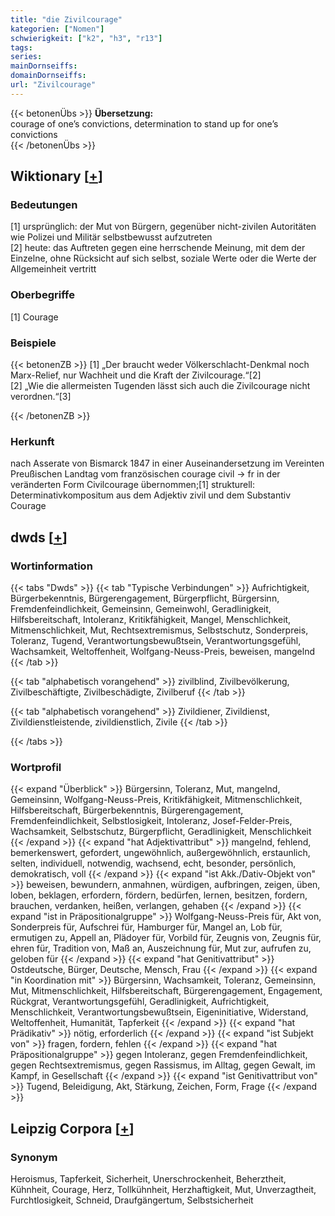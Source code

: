 ```yaml
---
title: "die Zivilcourage"
kategorien: ["Nomen"]
schwierigkeit: ["k2", "h3", "r13"]
tags:
series:
mainDornseiffs:
domainDornseiffs:
url: "Zivilcourage"
---
```


{{< betonenÜbs >}}
**Übersetzung:**  
courage of one’s convictions, determination to stand up for one’s convictions  
{{< /betonenÜbs >}}

## Wiktionary [[+](https://de.wiktionary.org/wiki/Zivilcourage)]

### Bedeutungen
[1] ursprünglich: der Mut von Bürgern, gegenüber nicht-zivilen Autoritäten wie Polizei und Militär selbstbewusst aufzutreten  
[2] heute: das Auftreten gegen eine herrschende Meinung, mit dem der Einzelne, ohne Rücksicht auf sich selbst, soziale Werte oder die Werte der Allgemeinheit vertritt  

### Oberbegriffe
[1] Courage  

### Beispiele
{{< betonenZB >}}
[1] „Der braucht weder Völkerschlacht-Denkmal noch Marx-Relief, nur Wachheit und die Kraft der Zivilcourage.“[2]  
[2] „Wie die allermeisten Tugenden lässt sich auch die Zivilcourage nicht verordnen.“[3]  

{{< /betonenZB >}}
### Herkunft
nach Asserate von Bismarck 1847 in einer Auseinandersetzung im Vereinten Preußischen Landtag vom französischen courage civil → fr in der veränderten Form Civilcourage übernommen;[1] strukturell: Determinativkompositum aus dem Adjektiv zivil und dem Substantiv Courage  



## dwds [[+](https://www.dwds.de/wb/Zivilcourage)]

### Wortinformation
{{< tabs "Dwds" >}}
{{< tab "Typische Verbindungen" >}}
Aufrichtigkeit, Bürgerbekenntnis, Bürgerengagement, Bürgerpflicht, Bürgersinn, Fremdenfeindlichkeit, Gemeinsinn, Gemeinwohl, Geradlinigkeit, Hilfsbereitschaft, Intoleranz, Kritikfähigkeit, Mangel, Menschlichkeit, Mitmenschlichkeit, Mut, Rechtsextremismus, Selbstschutz, Sonderpreis, Toleranz, Tugend, Verantwortungsbewußtsein, Verantwortungsgefühl, Wachsamkeit, Weltoffenheit, Wolfgang-Neuss-Preis, beweisen, mangelnd
{{< /tab >}}

{{< tab "alphabetisch vorangehend" >}}
zivilblind, Zivilbevölkerung, Zivilbeschäftigte, Zivilbeschädigte, Zivilberuf
{{< /tab >}}

{{< tab "alphabetisch vorangehend" >}}
Zivildiener, Zivildienst, Zivildienstleistende, zivildienstlich, Zivile
{{< /tab >}}

{{< /tabs >}}

### Wortprofil
{{< expand "Überblick" >}} Bürgersinn, Toleranz, Mut, mangelnd, Gemeinsinn, Wolfgang-Neuss-Preis, Kritikfähigkeit, Mitmenschlichkeit, Hilfsbereitschaft, Bürgerbekenntnis, Bürgerengagement, Fremdenfeindlichkeit, Selbstlosigkeit, Intoleranz, Josef-Felder-Preis, Wachsamkeit, Selbstschutz, Bürgerpflicht, Geradlinigkeit, Menschlichkeit {{< /expand >}}
{{< expand "hat Adjektivattribut" >}} mangelnd, fehlend, bemerkenswert, gefordert, ungewöhnlich, außergewöhnlich, erstaunlich, selten, individuell, notwendig, wachsend, echt, besonder, persönlich, demokratisch, voll {{< /expand >}}
{{< expand "ist Akk./Dativ-Objekt von" >}} beweisen, bewundern, anmahnen, würdigen, aufbringen, zeigen, üben, loben, beklagen, erfordern, fördern, bedürfen, lernen, besitzen, fordern, brauchen, verdanken, heißen, verlangen, gehaben {{< /expand >}}
{{< expand "ist in Präpositionalgruppe" >}} Wolfgang-Neuss-Preis für, Akt von, Sonderpreis für, Aufschrei für, Hamburger für, Mangel an, Lob für, ermutigen zu, Appell an, Plädoyer für, Vorbild für, Zeugnis von, Zeugnis für, ehren für, Tradition von, Maß an, Auszeichnung für, Mut zur, aufrufen zu, geloben für {{< /expand >}}
{{< expand "hat Genitivattribut" >}} Ostdeutsche, Bürger, Deutsche, Mensch, Frau {{< /expand >}}
{{< expand "in Koordination mit" >}} Bürgersinn, Wachsamkeit, Toleranz, Gemeinsinn, Mut, Mitmenschlichkeit, Hilfsbereitschaft, Bürgerengagement, Engagement, Rückgrat, Verantwortungsgefühl, Geradlinigkeit, Aufrichtigkeit, Menschlichkeit, Verantwortungsbewußtsein, Eigeninitiative, Widerstand, Weltoffenheit, Humanität, Tapferkeit {{< /expand >}}
{{< expand "hat Prädikativ" >}} nötig, erforderlich {{< /expand >}}
{{< expand "ist Subjekt von" >}} fragen, fordern, fehlen {{< /expand >}}
{{< expand "hat Präpositionalgruppe" >}} gegen Intoleranz, gegen Fremdenfeindlichkeit, gegen Rechtsextremismus, gegen Rassismus, im Alltag, gegen Gewalt, im Kampf, in Gesellschaft {{< /expand >}}
{{< expand "ist Genitivattribut von" >}} Tugend, Beleidigung, Akt, Stärkung, Zeichen, Form, Frage {{< /expand >}}

## Leipzig Corpora [[+](https://corpora.uni-leipzig.de/en/res?word=Zivilcourage&corpusId=deu_newscrawl-public_2018)]


### Synonym
Heroismus, Tapferkeit, Sicherheit, Unerschrockenheit, Beherztheit, Kühnheit, Courage, Herz, Tollkühnheit, Herzhaftigkeit, Mut, Unverzagtheit, Furchtlosigkeit, Schneid, Draufgängertum, Selbstsicherheit


